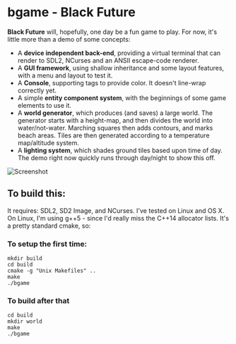 # bgame - Black Future

__Black Future__ will, hopefully, one day be a fun game to play. For now, it's little more than a demo of some concepts:
* A __device independent back-end__, providing a virtual terminal that can render to SDL2, NCurses and an ANSII escape-code renderer.
* A __GUI framework__, using shallow inheritance and some layout features, with a menu and layout to test it.
* A __Console__, supporting tags to provide color. It doesn't line-wrap correctly yet.
* A simple __entity component system__, with the beginnings of some game elements to use it.
* A __world generator__, which produces (and saves) a large world. The generator starts with a height-map, and then divides the world into water/not-water. Marching squares then adds contours, and marks beach areas. Tiles are then generated according to a temperature map/altitude system.
* A __lighting system__, which shades ground tiles based upon time of day. The demo right now quickly runs through day/night to show this off.

![Screenshot](https://raw.githubusercontent.com/thebracket/bgame/master/assets/screenshot-15-10-21.png "Screenshot Oct 21, 2015")

## To build this:
It requires: SDL2, SD2 Image, and NCurses. I've tested on Linux and OS X. On Linux, I'm using g++5 - since I'd really miss the C++14 allocator lists. It's a pretty standard cmake, so:

### To setup the first time:
````
mkdir build
cd build
cmake -g "Unix Makefiles" ..
make
./bgame
````

### To build after that
````
cd build
mkdir world
make
./bgame
````
